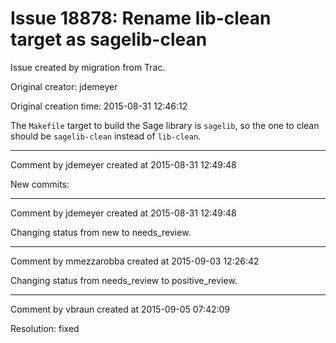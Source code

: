 # Issue 18878: Rename lib-clean target as sagelib-clean

Issue created by migration from Trac.

Original creator: jdemeyer

Original creation time: 2015-08-31 12:46:12

The `Makefile` target to build the Sage library is `sagelib`, so the one to clean should be `sagelib-clean` instead of `lib-clean`.


---

Comment by jdemeyer created at 2015-08-31 12:49:48

New commits:


---

Comment by jdemeyer created at 2015-08-31 12:49:48

Changing status from new to needs_review.


---

Comment by mmezzarobba created at 2015-09-03 12:26:42

Changing status from needs_review to positive_review.


---

Comment by vbraun created at 2015-09-05 07:42:09

Resolution: fixed
